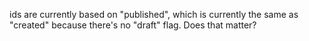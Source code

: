 ids are currently based on "published", which is currently the same as "created" because there's no "draft" flag. Does that matter?